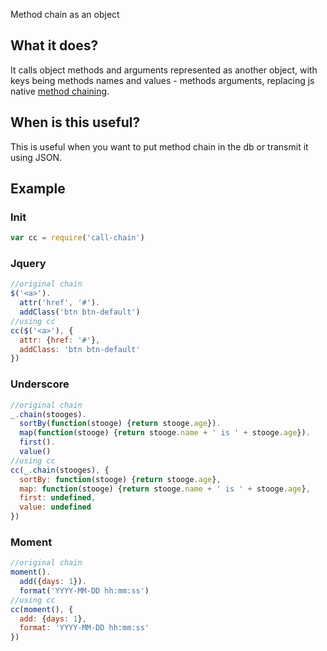 Method chain as an object

## What it does?
It calls object methods and arguments represented as another object, with keys being methods names and values - methods arguments, replacing js native [method chaining](https://en.wikipedia.org/wiki/Method_chaining).

## When is this useful?
This is useful when you want to put method chain in the db or transmit it using JSON.

## Example
### Init
```js
var cc = require('call-chain')
```
### Jquery
```js
//original chain
$('<a>').
  attr('href', '#').
  addClass('btn btn-default')
//using cc
cc($('<a>'), {
  attr: {href: '#'},
  addClass: 'btn btn-default'
})
```
### Underscore
```js
//original chain
_.chain(stooges).
  sortBy(function(stooge) {return stooge.age}).
  map(function(stooge) {return stooge.name + ' is ' + stooge.age}).
  first().
  value()
//using cc
cc(_.chain(stooges), {
  sortBy: function(stooge) {return stooge.age},
  map: function(stooge) {return stooge.name + ' is ' + stooge.age},
  first: undefined,
  value: undefined
})
```
### Moment
```js
//original chain
moment().
  add({days: 1}).
  format('YYYY-MM-DD hh:mm:ss')
//using cc
cc(moment(), {
  add: {days: 1},
  format: 'YYYY-MM-DD hh:mm:ss'
})
```
